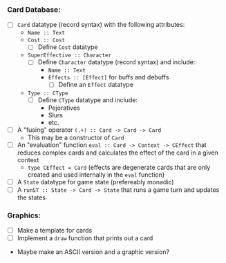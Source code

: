 ### Card Database:
- [ ] `Card` datatype (record syntax) with the following attributes:
  - `Name :: Text`
  - `Cost :: Cost`
    - [ ] Define `Cost` datatype
  - `SuperEffective :: Character`
    - [ ] Define `Character` datatype (record syntax) and include:
      - `Name :: Text`
      - `Effects :: [Effect]` for buffs and debuffs
        - [ ] Define an `Effect` datatype
  - `Type :: CType`
    - [ ] Define `CType` datatype and include:
      - Pejoratives
      - Slurs
      - etc.
- [ ] A "fusing" operator `(.+) :: Card -> Card -> Card`
  - This may be a constructor of `Card`
- [ ] An "evaluation" function `eval :: Card -> Context -> CEffect` that reduces complex cards and calculates the effect of the card in a given context
  - `type CEffect = Card` (effects are degenerate cards that are only created and used internally in the `eval` function)
- [ ] A `State` datatype for game state (prefereably monadic)
- [ ] A `runST :: State -> Card -> State` that runs a game turn and updates the states

### Graphics:
- [ ] Make a template for cards
- [ ] Implement a `draw` function that prints out a card
- Maybe make an ASCII version and a graphic version?

